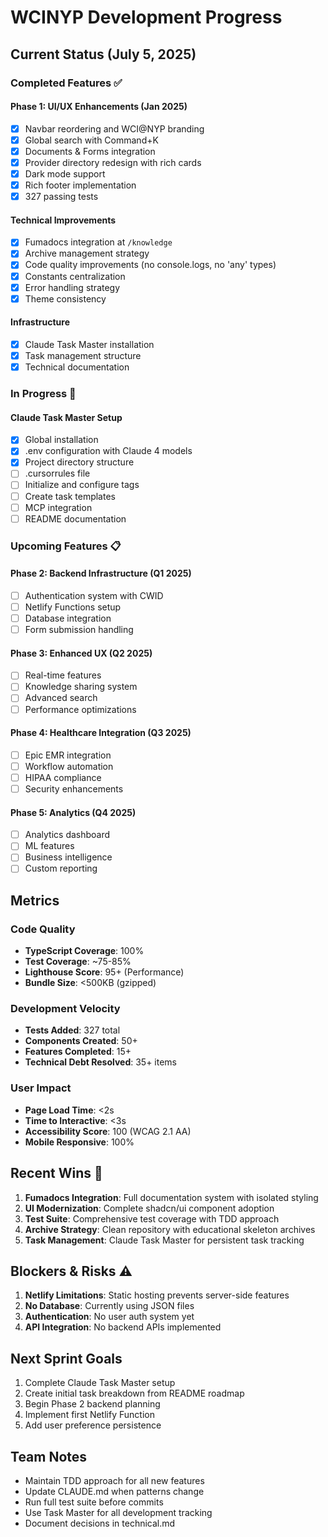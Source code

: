 # WCINYP Development Progress

## Current Status (July 5, 2025)

### Completed Features ✅

#### Phase 1: UI/UX Enhancements (Jan 2025)
- [x] Navbar reordering and WCI@NYP branding
- [x] Global search with Command+K
- [x] Documents & Forms integration
- [x] Provider directory redesign with rich cards
- [x] Dark mode support
- [x] Rich footer implementation
- [x] 327 passing tests

#### Technical Improvements
- [x] Fumadocs integration at `/knowledge`
- [x] Archive management strategy
- [x] Code quality improvements (no console.logs, no 'any' types)
- [x] Constants centralization
- [x] Error handling strategy
- [x] Theme consistency

#### Infrastructure
- [x] Claude Task Master installation
- [x] Task management structure
- [x] Technical documentation

### In Progress 🚧

#### Claude Task Master Setup
- [x] Global installation
- [x] .env configuration with Claude 4 models
- [x] Project directory structure
- [ ] .cursorrules file
- [ ] Initialize and configure tags
- [ ] Create task templates
- [ ] MCP integration
- [ ] README documentation

### Upcoming Features 📋

#### Phase 2: Backend Infrastructure (Q1 2025)
- [ ] Authentication system with CWID
- [ ] Netlify Functions setup
- [ ] Database integration
- [ ] Form submission handling

#### Phase 3: Enhanced UX (Q2 2025)
- [ ] Real-time features
- [ ] Knowledge sharing system
- [ ] Advanced search
- [ ] Performance optimizations

#### Phase 4: Healthcare Integration (Q3 2025)
- [ ] Epic EMR integration
- [ ] Workflow automation
- [ ] HIPAA compliance
- [ ] Security enhancements

#### Phase 5: Analytics (Q4 2025)
- [ ] Analytics dashboard
- [ ] ML features
- [ ] Business intelligence
- [ ] Custom reporting

## Metrics

### Code Quality
- **TypeScript Coverage**: 100%
- **Test Coverage**: ~75-85%
- **Lighthouse Score**: 95+ (Performance)
- **Bundle Size**: <500KB (gzipped)

### Development Velocity
- **Tests Added**: 327 total
- **Components Created**: 50+
- **Features Completed**: 15+
- **Technical Debt Resolved**: 35+ items

### User Impact
- **Page Load Time**: <2s
- **Time to Interactive**: <3s
- **Accessibility Score**: 100 (WCAG 2.1 AA)
- **Mobile Responsive**: 100%

## Recent Wins 🎉

1. **Fumadocs Integration**: Full documentation system with isolated styling
2. **UI Modernization**: Complete shadcn/ui component adoption
3. **Test Suite**: Comprehensive test coverage with TDD approach
4. **Archive Strategy**: Clean repository with educational skeleton archives
5. **Task Management**: Claude Task Master for persistent task tracking

## Blockers & Risks ⚠️

1. **Netlify Limitations**: Static hosting prevents server-side features
2. **No Database**: Currently using JSON files
3. **Authentication**: No user auth system yet
4. **API Integration**: No backend APIs implemented

## Next Sprint Goals

1. Complete Claude Task Master setup
2. Create initial task breakdown from README roadmap
3. Begin Phase 2 backend planning
4. Implement first Netlify Function
5. Add user preference persistence

## Team Notes

- Maintain TDD approach for all new features
- Update CLAUDE.md when patterns change
- Run full test suite before commits
- Use Task Master for all development tracking
- Document decisions in technical.md